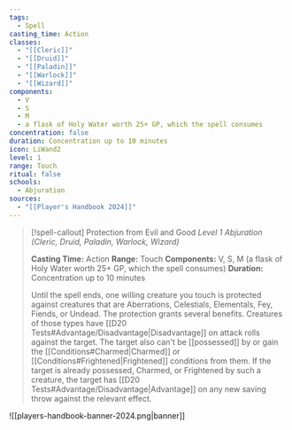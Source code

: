 ```yaml
---
tags:
  - Spell
casting_time: Action
classes:
  - "[[Cleric]]"
  - "[[Druid]]"
  - "[[Paladin]]"
  - "[[Warlock]]"
  - "[[Wizard]]"
components:
  - V
  - S
  - M
  - a flask of Holy Water worth 25+ GP, which the spell consumes
concentration: false
duration: Concentration up to 10 minutes
icon: LiWand2
level: 1
range: Touch
ritual: false
schools:
  - Abjuration
sources: 
  - "[[Player's Handbook 2024]]"
---
```

>[!spell-callout] Protection from Evil and Good
>_Level 1 Abjuration (Cleric, Druid, Paladin, Warlock, Wizard)_
>
>**Casting Time:** Action
>**Range:** Touch
>**Components:** V, S, M (a flask of Holy Water worth 25+ GP, which the spell consumes)
>**Duration:** Concentration up to 10 minutes
>
>Until the spell ends, one willing creature you touch is protected against creatures that are Aberrations, Celestials, Elementals, Fey, Fiends, or Undead. The protection grants several benefits. Creatures of those types have [[D20 Tests#Advantage/Disadvantage\|Disadvantage]] on attack rolls against the target. The target also can't be [[possessed]] by or gain the [[Conditions#Charmed\|Charmed]] or [[Conditions#Frightened\|Frightened]] conditions from them. If the target is already possessed, Charmed, or Frightened by such a creature, the target has [[D20 Tests#Advantage/Disadvantage\|Advantage]] on any new saving throw against the relevant effect.


![[players-handbook-banner-2024.png|banner]]
